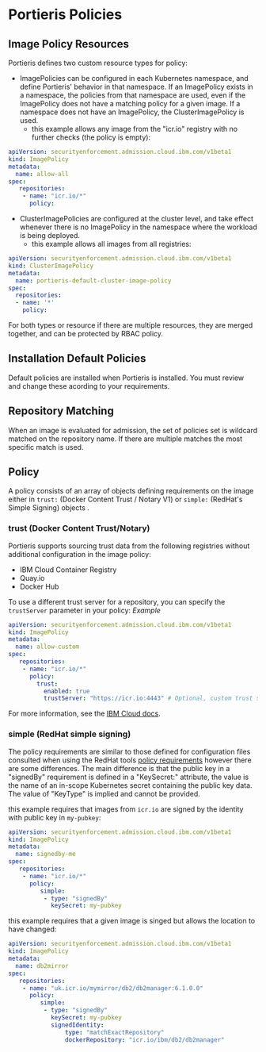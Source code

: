 # Portieris Policies

## Image Policy Resources

Portieris defines two custom resource types for policy:

* ImagePolicies can be configured in each Kubernetes namespace, and define Portieris' behavior in that namespace. If an ImagePolicy exists in a namespace, the policies from that namespace are used, even if the ImagePolicy does not have a matching policy for a given image. If a namespace does not have an ImagePolicy, the ClusterImagePolicy is used.
  - this example allows any image from the "icr.io" registry with no further checks (the policy is empty):
```yaml
apiVersion: securityenforcement.admission.cloud.ibm.com/v1beta1
kind: ImagePolicy
metadata:
  name: allow-all
spec:
   repositories:
    - name: "icr.io/*"
      policy:
```

* ClusterImagePolicies are configured at the cluster level, and take effect whenever there is no ImagePolicy in the namespace where the workload is being deployed.
  - this example allows all images from all registries:
```yaml
apiVersion: securityenforcement.admission.cloud.ibm.com/v1beta1
kind: ClusterImagePolicy
metadata:
  name: portieris-default-cluster-image-policy
spec:
  repositories:
  - name: '*'
    policy:
```

For both types or resource if there are multiple resources, they are merged together, and can be protected by RBAC policy.

## Installation Default Policies
Default policies are installed when Portieris is installed. You must review and change these acording to your requirements.

## Repository Matching
When an image is evaluated for admission, the set of policies set is wildcard matched on the repository name. If there are multiple matches the most specific match is used. 

## Policy 
A policy consists of an array of objects defining requirements on the image either in `trust:` (Docker Content Trust / Notary V1)  or `simple:` (RedHat's Simple Signing) objects . 

### trust (Docker Content Trust/Notary)
Portieris supports sourcing trust data from the following registries without additional configuration in the image policy:
* IBM Cloud Container Registry
* Quay.io
* Docker Hub

To use a different trust server for a repository, you can specify the `trustServer` parameter in your policy:
*Example*
```yaml
apiVersion: securityenforcement.admission.cloud.ibm.com/v1beta1
kind: ImagePolicy
metadata:
  name: allow-custom
spec:
   repositories:
    - name: "icr.io/*"
      policy:
        trust:
          enabled: true
          trustServer: "https://icr.io:4443" # Optional, custom trust server for repository
```  
For more information, see the [IBM Cloud docs](https://cloud.ibm.com/docs/services/Registry?topic=registry-security_enforce#customize_policies).

### simple (RedHat simple signing)
The policy requirements are similar to those defined for configuration files consulted when using the RedHat tools [policy requirements](https://github.com/containers/image/blob/master/docs/containers-policy.json.5.md#policy-requirements) however there are some differences. The main difference is that the public key in a "signedBy" requirement is defined in a "KeySecret:" attribute, the value is the name of an in-scope Kubernetes secret containing the public key data. The value of "KeyType" is implied and cannot be provided.

this example requires that images from `icr.io` are signed by the identity with public key in `my-pubkey`:
```yaml
apiVersion: securityenforcement.admission.cloud.ibm.com/v1beta1
kind: ImagePolicy
metadata:
  name: signedby-me
spec:
   repositories:
    - name: "icr.io/*"
      policy:
         simple:
          - type: "signedBy"
            keySecret: my-pubkey
```

this example requires that a given image is singed but allows the location to have changed:
```yaml
apiVersion: securityenforcement.admission.cloud.ibm.com/v1beta1
kind: ImagePolicy
metadata:
  name: db2mirror
spec:
   repositories:
    - name: "uk.icr.io/mymirror/db2/db2manager:6.1.0.0"
      policy:
         simple:
          - type: "signedBy"
            keySecret: my-pubkey
            signedIdentity: 
                type: "matchExactRepository"
                dockerRepository: "icr.io/ibm/db2/db2manager"
```




